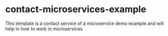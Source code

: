 # contact-microservices-example
This template is a contact service of a microservice demo example and will help in how to work in microservices
